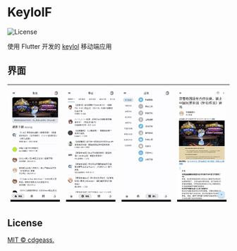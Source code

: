 # KeylolF

![License](https://img.shields.io/github/license/cdgeass/keylol-flutter)

使用 Flutter 开发的 [keylol](https://keylol.com) 移动端应用

## 界面

![1](example/KeylolF-1.jpg)|![2](example/KeylolF-2.jpg)|![3](example/KeylolF-3.jpg)|![4](example/KeylolF-4.jpg)
--|--|--|--

## License

[MIT © cdgeass.](LICENSE)
